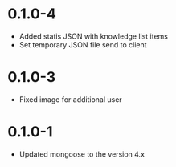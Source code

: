0.1.0-4
=====================
* Added statis JSON with knowledge list items
* Set temporary JSON file send to client 

0.1.0-3
=====================
* Fixed image for additional user

0.1.0-1
=====================
* Updated mongoose to the version 4.x 
